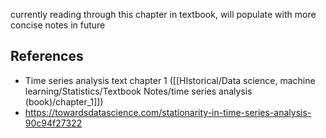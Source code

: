 
currently reading through this chapter in textbook, will populate with more concise notes in future

## References
- Time series analysis text chapter 1 ([[HIstorical/Data science, machine learning/Statistics/Textbook Notes/time series analysis (book)/chapter_1]])
- https://towardsdatascience.com/stationarity-in-time-series-analysis-90c94f27322